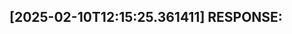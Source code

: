 [2025-02-10T12:15:25.361411] RESPONSE:
--------------------------------------------------------------------------------

